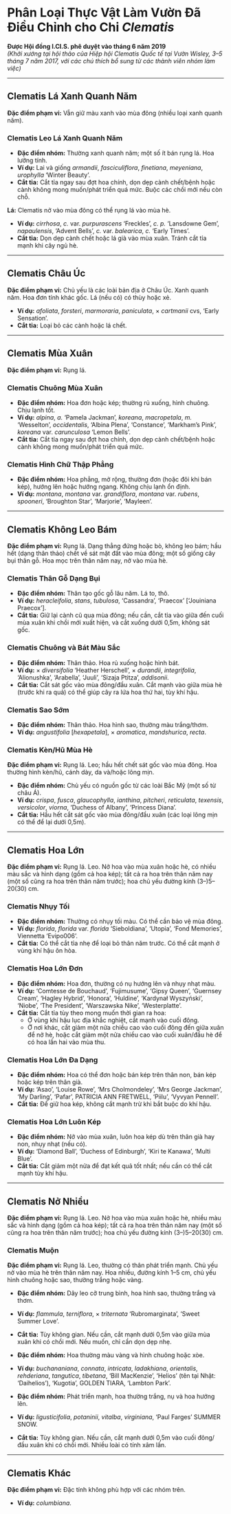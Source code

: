 # Phân Loại Thực Vật Làm Vườn Đã Điều Chỉnh cho Chi *Clematis*
**Được Hội đồng I.Cl.S. phê duyệt vào tháng 6 năm 2019**  
*(Khởi xướng tại hội thảo của Hiệp hội Clematis Quốc tế tại Vườn Wisley, 3–5 tháng 7 năm 2017, với các chú thích bổ sung từ các thành viên nhóm làm việc)*

---

## Clematis Lá Xanh Quanh Năm

**Đặc điểm phạm vi:** Vẫn giữ màu xanh vào mùa đông (nhiều loại xanh quanh năm).

### Clematis Leo Lá Xanh Quanh Năm

- **Đặc điểm nhóm:** Thường xanh quanh năm; một số ít bán rụng lá. Hoa lưỡng tính.
- **Ví dụ:** Lai và giống *armandii*, *fasciculiflora*, *finetiana*, *meyeniana*, *urophylla* ‘Winter Beauty’.
- **Cắt tỉa:** Cắt tỉa ngay sau đợt hoa chính, dọn dẹp cành chết/bệnh hoặc cành không mong muốn/phát triển quá mức. Buộc các chồi mới nếu còn chỗ.

**Lá:** Clematis nở vào mùa đông có thể rụng lá vào mùa hè.

- **Ví dụ:** *cirrhosa*, *c.* var. *purpurascens* ‘Freckles’, *c. p.* ‘Lansdowne Gem’, *napaulensis*, ‘Advent Bells’, *c.* var. *balearica*, *c.* ‘Early Times’.
- **Cắt tỉa:** Dọn dẹp cành chết hoặc lá già vào mùa xuân. Tránh cắt tỉa mạnh khi cây ngủ hè.

---

## Clematis Châu Úc

**Đặc điểm phạm vi:** Chủ yếu là các loài bản địa ở Châu Úc. Xanh quanh năm. Hoa đơn tính khác gốc. Lá (nếu có) có thùy hoặc xẻ.

- **Ví dụ:** *afoliata*, *forsteri*, *marmoraria*, *paniculata*, × *cartmanii* cvs, ‘Early Sensation’.
- **Cắt tỉa:** Loại bỏ các cành hoặc lá chết.

---

## Clematis Mùa Xuân

**Đặc điểm phạm vi:** Rụng lá.

### Clematis Chuông Mùa Xuân

- **Đặc điểm nhóm:** Hoa đơn hoặc kép; thường rủ xuống, hình chuông. Chịu lạnh tốt.
- **Ví dụ:** *alpina*, *a.* ‘Pamela Jackman’, *koreana*, *macropetala*, *m.* ‘Wesselton’, *occidentalis*, ‘Albina Plena’, ‘Constance’, ‘Markham’s Pink’, *koreana* var. *carunculosa* ‘Lemon Bells’.
- **Cắt tỉa:** Cắt tỉa ngay sau đợt hoa chính, dọn dẹp cành chết/bệnh hoặc cành không mong muốn/phát triển quá mức.

### Clematis Hình Chữ Thập Phẳng

- **Đặc điểm nhóm:** Hoa phẳng, mở rộng, thường đơn (hoặc đôi khi bán kép), hướng lên hoặc hướng ngang. Không chịu lạnh ổn định.
- **Ví dụ:** *montana*, *montana* var. *grandiflora*, *montana* var. *rubens*, *spooneri*, ‘Broughton Star’, ‘Marjorie’, ‘Mayleen’.

---

## Clematis Không Leo Bám

**Đặc điểm phạm vi:** Rụng lá. Dạng thẳng đứng hoặc bò, không leo bám; hầu hết (dạng thân thảo) chết về sát mặt đất vào mùa đông; một số giống cây bụi thân gỗ. Hoa mọc trên thân năm nay, nở vào mùa hè.

### Clematis Thân Gỗ Dạng Bụi

- **Đặc điểm nhóm:** Thân tạo gốc gỗ lâu năm. Lá to, thô.
- **Ví dụ:** *heracleifolia*, *stans*, *tubulosa*, ‘Cassandra’, ‘Praecox’ [‘Jouiniana Praecox’].
- **Cắt tỉa:** Giữ lại cành cũ qua mùa đông; nếu cần, cắt tỉa vào giữa đến cuối mùa xuân khi chồi mới xuất hiện, và cắt xuống dưới 0,5m, không sát gốc.

### Clematis Chuông và Bát Màu Sắc

- **Đặc điểm nhóm:** Thân thảo. Hoa rủ xuống hoặc hình bát.
- **Ví dụ:** × *diversifolia* ‘Heather Herschell’, × *durandii*, *integrifolia*, ‘Alionushka’, ‘Arabella’, ‘Juuli’, ‘Sizaja Ptitza’, *addisonii*.
- **Cắt tỉa:** Cắt sát gốc vào mùa đông/đầu xuân. Cắt mạnh vào giữa mùa hè (trước khi ra quả) có thể giúp cây ra lứa hoa thứ hai, tùy khí hậu.

### Clematis Sao Sớm

- **Đặc điểm nhóm:** Thân thảo. Hoa hình sao, thường màu trắng/thơm.
- **Ví dụ:** *angustifolia* [*hexapetala*], × *aromatica*, *mandshurica*, *recta*.

### Clematis Kèn/Hũ Mùa Hè

**Đặc điểm phạm vi:** Rụng lá. Leo; hầu hết chết sát gốc vào mùa đông. Hoa thường hình kèn/hũ, cánh dày, da và/hoặc lông mịn.

- **Đặc điểm nhóm:** Chủ yếu có nguồn gốc từ các loài Bắc Mỹ (một số từ châu Á).
- **Ví dụ:** *crispa*, *fusca*, *glaucophylla*, *ianthina*, *pitcheri*, *reticulata*, *texensis*, *versicolor*, *viorna*, ‘Duchess of Albany’, ‘Princess Diana’.
- **Cắt tỉa:** Hầu hết cắt sát gốc vào mùa đông/đầu xuân (các loại lông mịn có thể để lại dưới 0,5m).

---

## Clematis Hoa Lớn

**Đặc điểm phạm vi:** Rụng lá. Leo. Nở hoa vào mùa xuân hoặc hè, có nhiều màu sắc và hình dạng (gồm cả hoa kép); tất cả ra hoa trên thân năm nay (một số cũng ra hoa trên thân năm trước); hoa chủ yếu đường kính (3–)5–20(30) cm.

### Clematis Nhụy Tối

- **Đặc điểm nhóm:** Thường có nhụy tối màu. Có thể cần bảo vệ mùa đông.
- **Ví dụ:** *florida*, *florida* var. *florida* ‘Sieboldiana’, ‘Utopia’, ‘Fond Memories’, Viennetta ‘Evipo006’.
- **Cắt tỉa:** Có thể cắt tỉa nhẹ để loại bỏ thân năm trước. Có thể cắt mạnh ở vùng khí hậu ôn hòa.

### Clematis Hoa Lớn Đơn

- **Đặc điểm nhóm:** Hoa đơn, thường có nụ hướng lên và nhụy nhạt màu.
- **Ví dụ:** ‘Comtesse de Bouchaud’, ‘Fujimusume’, ‘Gipsy Queen’, ‘Guernsey Cream’, ‘Hagley Hybrid’, ‘Honora’, ‘Huldine’, ‘Kardynał Wyszyński’, ‘Niobe’, ‘The President’, ‘Warszawska Nike’, ‘Westerplatte’.
- **Cắt tỉa:** Cắt tỉa tùy theo mong muốn thời gian ra hoa:
  - Ở vùng khí hậu lục địa khắc nghiệt, cắt mạnh vào cuối đông.
  - Ở nơi khác, cắt giảm một nửa chiều cao vào cuối đông đến giữa xuân để nở hè, hoặc cắt giảm một nửa chiều cao vào cuối xuân/đầu hè để có hoa lần hai vào mùa thu.

### Clematis Hoa Lớn Đa Dạng

- **Đặc điểm nhóm:** Hoa có thể đơn hoặc bán kép trên thân non, bán kép hoặc kép trên thân già.
- **Ví dụ:** ‘Asao’, ‘Louise Rowe’, ‘Mrs Cholmondeley’, ‘Mrs George Jackman’, ‘My Darling’, ‘Pafar’, PATRICIA ANN FRETWELL, ‘Piilu’, ‘Vyvyan Pennell’.
- **Cắt tỉa:** Để giữ hoa kép, không cắt mạnh trừ khi bắt buộc do khí hậu.

### Clematis Hoa Lớn Luôn Kép

- **Đặc điểm nhóm:** Nở vào mùa xuân, luôn hoa kép dù trên thân già hay non, nhụy nhạt (nếu có).
- **Ví dụ:** ‘Diamond Ball’, ‘Duchess of Edinburgh’, ‘Kiri te Kanawa’, ‘Multi Blue’.
- **Cắt tỉa:** Cắt giảm một nửa để đạt kết quả tốt nhất; nếu cần có thể cắt mạnh tùy khí hậu.

---

## Clematis Nở Nhiều

**Đặc điểm phạm vi:** Rụng lá. Leo. Nở hoa vào mùa xuân hoặc hè, nhiều màu sắc và hình dạng (gồm cả hoa kép); tất cả ra hoa trên thân năm nay (một số cũng ra hoa trên thân năm trước); hoa chủ yếu đường kính (3–)5–20(30) cm.

### Clematis Muộn

**Đặc điểm phạm vi:** Rụng lá. Leo, thường có thân phát triển mạnh. Chủ yếu nở vào mùa hè trên thân năm nay. Hoa nhiều, đường kính 1–5 cm, chủ yếu hình chuông hoặc sao, thường trắng hoặc vàng.


- **Đặc điểm nhóm:** Dây leo cỡ trung bình, hoa hình sao, thường trắng và thơm.
- **Ví dụ:** *flammula*, *terniflora*, × *triternata* ‘Rubromarginata’, ‘Sweet Summer Love’.
- **Cắt tỉa:** Tùy không gian. Nếu cần, cắt mạnh dưới 0,5m vào giữa mùa xuân khi có chồi mới. Nếu muốn, chỉ cần dọn dẹp nhẹ.


- **Đặc điểm nhóm:** Hoa thường màu vàng và hình chuông hoặc xòe.
- **Ví dụ:** *buchananiana*, *connata*, *intricata*, *ladakhiana*, *orientalis*, *rehderiana*, *tangutica*, *tibetana*, ‘Bill MacKenzie’, ‘Helios’ (tên tại Nhật: ‘Daihelios’), ‘Kugotia’, GOLDEN TIARA, ‘Lambton Park’.


- **Đặc điểm nhóm:** Phát triển mạnh, hoa thường trắng, nụ và hoa hướng lên.
- **Ví dụ:** *ligusticifolia*, *potaninii*, *vitalba*, *virginiana*, ‘Paul Farges’ SUMMER SNOW.
- **Cắt tỉa:** Tùy không gian. Nếu cần, cắt mạnh dưới 0,5m vào cuối đông/đầu xuân khi có chồi mới. Nhiều loài có tính xâm lấn.

---

## Clematis Khác

**Đặc điểm phạm vi:** Đặc tính không phù hợp với các nhóm trên.

- **Ví dụ:** *columbiana*.
